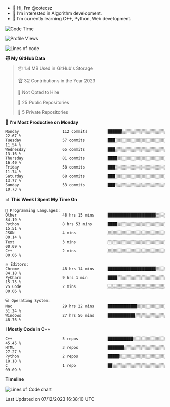 - 👋 Hi, I’m @cotecsz
- 👀 I’m interested in Algorithm development.
- 🌱 I’m currently learning C++, Python, Web development.

<!---
cotecsz/cotecsz is a ✨ special ✨ repository because its `README.md` (this file) appears on your GitHub profile.
You can click the Preview link to take a look at your changes.
--->

<!--START_SECTION:waka-->
![Code Time](http://img.shields.io/badge/Code%20Time-100%20hrs%2023%20mins-blue)

![Profile Views](http://img.shields.io/badge/Profile%20Views-35-blue)

![Lines of code](https://img.shields.io/badge/From%20Hello%20World%20I%27ve%20Written-1.2%20million%20lines%20of%20code-blue)

**🐱 My GitHub Data** 

> 📦 1.4 MB Used in GitHub's Storage 
 > 
> 🏆 32 Contributions in the Year 2023
 > 
> 🚫 Not Opted to Hire
 > 
> 📜 25 Public Repositories 
 > 
> 🔑 5 Private Repositories 
 > 
📅 **I'm Most Productive on Monday** 

```text
Monday                   112 commits         ██████░░░░░░░░░░░░░░░░░░░   22.67 % 
Tuesday                  57 commits          ███░░░░░░░░░░░░░░░░░░░░░░   11.54 % 
Wednesday                65 commits          ███░░░░░░░░░░░░░░░░░░░░░░   13.16 % 
Thursday                 81 commits          ████░░░░░░░░░░░░░░░░░░░░░   16.40 % 
Friday                   58 commits          ███░░░░░░░░░░░░░░░░░░░░░░   11.74 % 
Saturday                 68 commits          ███░░░░░░░░░░░░░░░░░░░░░░   13.77 % 
Sunday                   53 commits          ███░░░░░░░░░░░░░░░░░░░░░░   10.73 % 
```


📊 **This Week I Spent My Time On** 

```text
💬 Programming Languages: 
Other                    48 hrs 15 mins      █████████████████████░░░░   84.19 % 
Python                   8 hrs 53 mins       ████░░░░░░░░░░░░░░░░░░░░░   15.51 % 
JSON                     4 mins              ░░░░░░░░░░░░░░░░░░░░░░░░░   00.14 % 
Text                     3 mins              ░░░░░░░░░░░░░░░░░░░░░░░░░   00.09 % 
C++                      2 mins              ░░░░░░░░░░░░░░░░░░░░░░░░░   00.06 % 

🔥 Editors: 
Chrome                   48 hrs 14 mins      █████████████████████░░░░   84.18 % 
PyCharm                  9 hrs 1 min         ████░░░░░░░░░░░░░░░░░░░░░   15.75 % 
VS Code                  2 mins              ░░░░░░░░░░░░░░░░░░░░░░░░░   00.06 % 

💻 Operating System: 
Mac                      29 hrs 22 mins      █████████████░░░░░░░░░░░░   51.24 % 
Windows                  27 hrs 56 mins      ████████████░░░░░░░░░░░░░   48.76 % 
```

**I Mostly Code in C++** 

```text
C++                      5 repos             ███████████░░░░░░░░░░░░░░   45.45 % 
HTML                     3 repos             ███████░░░░░░░░░░░░░░░░░░   27.27 % 
Python                   2 repos             █████░░░░░░░░░░░░░░░░░░░░   18.18 % 
C                        1 repo              ██░░░░░░░░░░░░░░░░░░░░░░░   09.09 % 
```



**Timeline**

![Lines of Code chart](https://raw.githubusercontent.com/cotecsz/cotecsz/master/assets/bar_graph.png)


 Last Updated on 07/12/2023 16:38:10 UTC
<!--END_SECTION:waka-->
